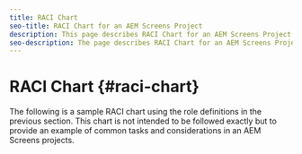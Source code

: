 ```yaml
---
title: RACI Chart
seo-title: RACI Chart for an AEM Screens Project
description: This page describes RACI Chart for an AEM Screens Project
seo-description: The page describes RACI Chart for an AEM Screens Project
---
```


# RACI Chart {#raci-chart}

The following is a sample RACI chart using the role definitions in the previous section. This chart is not intended to be followed exactly but to provide an example of common tasks and considerations in an AEM Screens projects.
